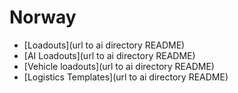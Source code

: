 # Norway
- [Loadouts](url to ai directory README)
- [AI Loadouts](url to ai directory README)
- [Vehicle loadouts](url to ai directory README)
- [Logistics Templates](url to ai directory README)